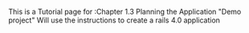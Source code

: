 This is a Tutorial page for :Chapter 1.3 Planning the Application "Demo project"
Will use the instructions to create a rails 4.0 application
